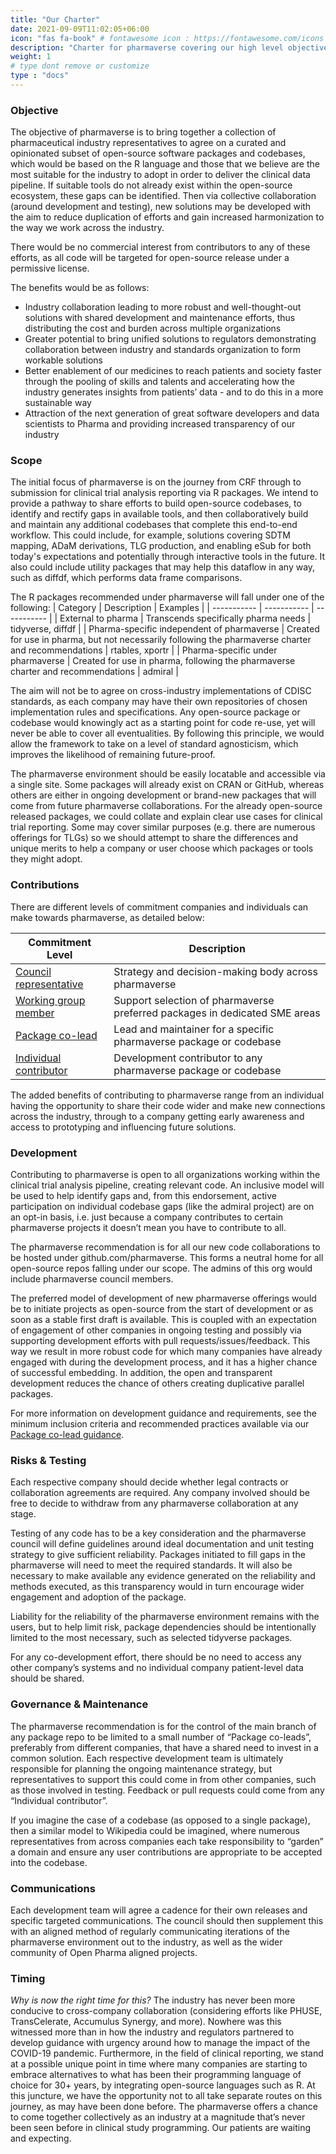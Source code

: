 ```yaml
---
title: "Our Charter"
date: 2021-09-09T11:02:05+06:00
icon: "fas fa-book" # fontawesome icon : https://fontawesome.com/icons
description: "Charter for pharmaverse covering our high level objective and scope, along with recommendations for new collaborations."
weight: 1
# type dont remove or customize
type : "docs"
---
```


### Objective

The objective of pharmaverse is to bring together a collection of pharmaceutical industry representatives to agree on a curated and opinionated subset of open-source software packages and codebases, which would be based on the R language and those that we believe are the most suitable for the industry to adopt in order to deliver the clinical data pipeline. If suitable tools do not already exist within the open-source ecosystem, these gaps can be identified. Then via collective collaboration (around development and testing), new solutions may be developed with the aim to reduce duplication of efforts and gain increased harmonization to the way we work across the industry.

There would be no commercial interest from contributors to any of these efforts, as all code will be targeted for open-source release under a permissive license.

The benefits would be as follows:
*	Industry collaboration leading to more robust and well-thought-out solutions with shared development and maintenance efforts, thus distributing the cost and burden across multiple organizations
*	Greater potential to bring unified solutions to regulators demonstrating collaboration between industry and standards organization to form workable solutions
*	Better enablement of our medicines to reach patients and society faster through the pooling of skills and talents and accelerating how the industry generates insights from patients’ data - and to do this in a more sustainable way
*	Attraction of the next generation of great software developers and data scientists to Pharma and providing increased transparency of our industry 

### Scope

The initial focus of pharmaverse is on the journey from CRF through to submission for clinical trial analysis reporting via R packages. We intend to provide a pathway to share efforts to build open-source codebases, to identify and rectify gaps in available tools, and then collaboratively build and maintain any additional codebases that complete this end-to-end workflow. This could include, for example, solutions covering SDTM mapping, ADaM derivations, TLG production, and enabling eSub for both today's expectations and potentially through interactive tools in the future. It also could include utility packages that may help this dataflow in any way, such as diffdf, which performs data frame comparisons. 

The R packages recommended under pharmaverse will fall under one of the following:
| Category    | Description | Examples    | 
| ----------- | ----------- | ----------- |
| External to pharma      | Transcends specifically pharma needs       | tidyverse, diffdf |
| Pharma-specific independent of pharmaverse   | Created for use in pharma, but not necessarily following the pharmaverse charter and recommendations  | rtables, xportr |
| Pharma-specific under pharmaverse   | Created for use in pharma, following the pharmaverse charter and recommendations   | admiral |

The aim will not be to agree on cross-industry implementations of CDISC standards, as each company may have their own repositories of chosen implementation rules and specifications. Any open-source package or codebase would knowingly act as a starting point for code re-use, yet will never be able to cover all eventualities. By following this principle, we would allow the framework to take on a level of standard agnosticism, which improves the likelihood of remaining future-proof.

The pharmaverse environment should be easily locatable and accessible via a single site. Some packages will already exist on CRAN or GitHub, whereas others are either in ongoing development or brand-new packages that will come from future pharmaverse collaborations. For the already open-source released packages, we could collate and explain clear use cases for clinical trial reporting. Some may cover similar purposes (e.g. there are numerous offerings for TLGs) so we should attempt to share the differences and unique merits to help a company or user choose which packages or tools they might adopt.

### Contributions

There are different levels of commitment companies and individuals can make towards pharmaverse, as detailed below:

| Commitment Level    | Description |  
| ----------- | ----------- |  
| [Council representative](https://pharmaverse.org/contribute/council/)	| Strategy and decision-making body across pharmaverse |
| [Working group member](https://pharmaverse.org/contribute/wg/)	| Support selection of pharmaverse preferred packages in dedicated SME areas |
| [Package co-lead](https://pharmaverse.org/contribute/lead/)	| Lead and maintainer for a specific pharmaverse package or codebase |
| [Individual contributor](https://pharmaverse.org/contribute/ic/) | Development contributor to any pharmaverse package or codebase |

The added benefits of contributing to pharmaverse range from an individual having the opportunity to share their code wider and make new connections across the industry, through to a company getting early awareness and access to prototyping and influencing future solutions.

### Development

Contributing to pharmaverse is open to all organizations working within the clinical trial analysis pipeline, creating relevant code. An inclusive model will be used to help identify gaps and, from this endorsement, active participation on individual codebase gaps (like the admiral project) are on an opt-in basis, i.e. just because a company contributes to certain pharmaverse projects it doesn’t mean you have to contribute to all. 

The pharmaverse recommendation is for all our new code collaborations to be hosted under github.com/pharmaverse. This forms a neutral home for all open-source repos falling under our scope. The admins of this org would include pharmaverse council members.

The preferred model of development of new pharmaverse offerings would be to initiate projects as open-source from the start of development or as soon as a stable first draft is available. This is coupled with an expectation of engagement of other companies in ongoing testing and possibly via supporting development efforts with pull requests/issues/feedback. This way we result in more robust code for which many companies have already engaged with during the development process, and it has a higher chance of successful embedding. In addition, the open and transparent development reduces the chance of others creating duplicative parallel packages.

For more information on development guidance and requirements, see the minimum inclusion criteria and recommended practices available via our [Package co-lead guidance](https://pharmaverse.org/contribute/lead/).

### Risks & Testing

Each respective company should decide whether legal contracts or collaboration agreements are required. Any company involved should be free to decide to withdraw from any pharmaverse collaboration at any stage.

Testing of any code has to be a key consideration and the pharmaverse council will define guidelines around ideal documentation and unit testing strategy to give sufficient reliability. Packages initiated to fill gaps in the pharmaverse will need to meet the required standards. It will also be necessary to make available any evidence generated on the reliability and methods executed, as this transparency would in turn encourage wider engagement and adoption of the package. 

Liability for the reliability of the pharmaverse environment remains with the users, but to help limit risk, package dependencies should be intentionally limited to the most necessary, such as selected tidyverse packages.  

For any co-development effort, there should be no need to access any other company’s systems and no individual company patient-level data should be shared. 

### Governance & Maintenance

The pharmaverse recommendation is for the control of the main branch of any package repo to be limited to a small number of “Package co-leads”, preferably from different companies, that have a shared need to invest in a common solution. Each respective development team is ultimately responsible for planning the ongoing maintenance strategy, but representatives to support this could come in from other companies, such as those involved in testing. Feedback or pull requests could come from any “Individual contributor”.

If you imagine the case of a codebase (as opposed to a single package), then a similar model to Wikipedia could be imagined, where numerous representatives from across companies each take responsibility to “garden” a domain and ensure any user contributions are appropriate to be accepted into the codebase.

### Communications 

Each development team will agree a cadence for their own releases and specific targeted communications. The council should then supplement this with an aligned method of regularly communicating iterations of the pharmaverse environment out to the industry, as well as the wider community of Open Pharma aligned projects.

### Timing

_Why is now the right time for this?_ The industry has never been more conducive to cross-company collaboration (considering efforts like PHUSE, TransCelerate, Accumulus Synergy, and more). Nowhere was this witnessed more than in how the industry and regulators partnered to develop guidance with urgency around how to manage the impact of the COVID-19 pandemic. Furthermore, in the field of clinical reporting, we stand at a possible unique point in time where many companies are starting to embrace alternatives to what has been their programming language of choice for 30+ years, by integrating open-source languages such as R. At this juncture, we have the opportunity not to all take separate routes on this journey, as may have been done before. The pharmaverse offers a chance to come together collectively as an industry at a magnitude that’s never been seen before in clinical study programming. Our patients are waiting and expecting.
